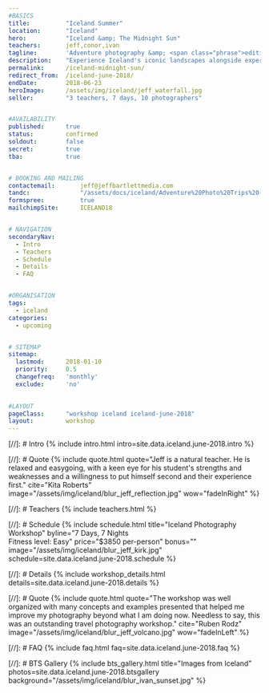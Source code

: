 ```yaml
---
#BASICS
title: 			"Iceland Summer"
location: 		"Iceland"
hero: 			"Iceland &amp; The Midnight Sun"
teachers: 		jeff,conor,ivan
tagline: 		'Adventure photography &amp; <span class="phrase">editing workshop</span>'
description: 	"Experience Iceland's iconic landscapes alongside experienced photographers."
permalink: 		/iceland-midnight-sun/
redirect_from: 	/iceland-june-2018/
endDate: 		2018-06-23
heroImage: 		/assets/img/iceland/jeff_waterfall.jpg
seller: 		"3 teachers, 7 days, 10 photographers"


#AVAILABILITY
published: 		true
status: 		confirmed
soldout: 		false
secret: 		true
tba: 			true


# BOOKING AND MAILING
contactemail: 		jeff@jeffbartlettmedia.com
tandc: 				"/assets/docs/iceland/Adventure%20Photo%20Trips%20-%20TC.pdf"
formspree:	 		true
mailchimpSite: 		ICELAND18


# NAVIGATION
secondaryNav:
  - Intro
  - Teachers
  - Schedule
  - Details
  - FAQ


#ORGANISATION
tags:
  - iceland
categories:
  - upcoming


# SITEMAP
sitemap:
  lastmod: 		2018-01-10
  priority: 	0.5
  changefreq: 	'monthly'
  exclude: 		'no'
  

#LAYOUT
pageClass: 		"workshop iceland iceland-june-2018"
layout: 		workshop
---
```



[//]: # Intro
{% include intro.html intro=site.data.iceland.june-2018.intro %}


[//]: # Quote
{% include quote.html quote="Jeff is a natural teacher. He is relaxed and easygoing, with a keen eye for his student's strengths and weaknesses and a willingness to put himself second and their experience first." cite="Kita Roberts" image="/assets/img/iceland/blur_jeff_reflection.jpg" wow="fadeInRight" %}


[//]: # Teachers
{% include teachers.html %}


[//]: # Schedule
{% include schedule.html title="Iceland Photography Workshop" byline="7 Days, 7 Nights <br>Fitness level: Easy" price="&dollar;3850 per-person" bonus="" image="/assets/img/iceland/blur_jeff_kirk.jpg" schedule=site.data.iceland.june-2018.schedule %}


[//]: # Details
{% include workshop_details.html details=site.data.iceland.june-2018.details %}


[//]: # Quote
{% include quote.html quote="The workshop was well organized with many concepts and examples presented that helped me improve my photography beyond what I am doing now. Needless to say, this was an outstanding travel photography workshop." cite="Ruben Rodz" image="/assets/img/iceland/blur_jeff_volcano.jpg" wow="fadeInLeft" %}


[//]: # FAQ
{% include faq.html faq=site.data.iceland.june-2018.faq %}


[//]: # BTS Gallery
{% include bts_gallery.html title="Images from Iceland" photos=site.data.iceland.june-2018.btsgallery background="/assets/img/iceland/blur_ivan_sunset.jpg" %}





